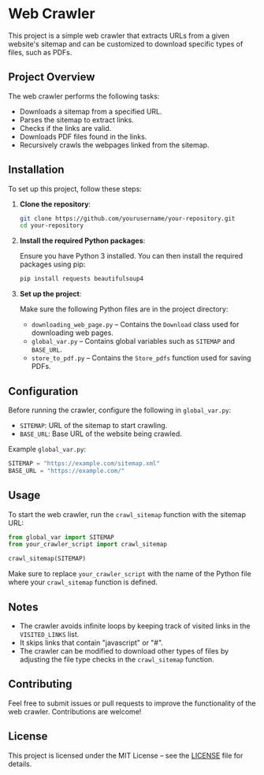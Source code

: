 # Web Crawler

This project is a simple web crawler that extracts URLs from a given website's sitemap and can be customized to download specific types of files, such as PDFs.

## Project Overview

The web crawler performs the following tasks:
- Downloads a sitemap from a specified URL.
- Parses the sitemap to extract links.
- Checks if the links are valid.
- Downloads PDF files found in the links.
- Recursively crawls the webpages linked from the sitemap.

## Installation

To set up this project, follow these steps:

1. **Clone the repository**:

   ```bash
   git clone https://github.com/yourusername/your-repository.git
   cd your-repository
   ```

2. **Install the required Python packages**:

   Ensure you have Python 3 installed. You can then install the required packages using pip:

   ```bash
   pip install requests beautifulsoup4
   ```

3. **Set up the project**:

   Make sure the following Python files are in the project directory:
   - `downloading_web_page.py` – Contains the `Download` class used for downloading web pages.
   - `global_var.py` – Contains global variables such as `SITEMAP` and `BASE_URL`.
   - `store_to_pdf.py` – Contains the `Store_pdfs` function used for saving PDFs.

## Configuration

Before running the crawler, configure the following in `global_var.py`:

- `SITEMAP`: URL of the sitemap to start crawling.
- `BASE_URL`: Base URL of the website being crawled.

Example `global_var.py`:

```python
SITEMAP = "https://example.com/sitemap.xml"
BASE_URL = "https://example.com/"
```

## Usage

To start the web crawler, run the `crawl_sitemap` function with the sitemap URL:

```python
from global_var import SITEMAP
from your_crawler_script import crawl_sitemap

crawl_sitemap(SITEMAP)
```

Make sure to replace `your_crawler_script` with the name of the Python file where your `crawl_sitemap` function is defined.

## Notes

- The crawler avoids infinite loops by keeping track of visited links in the `VISITED_LINKS` list.
- It skips links that contain "javascript" or "#".
- The crawler can be modified to download other types of files by adjusting the file type checks in the `crawl_sitemap` function.

## Contributing

Feel free to submit issues or pull requests to improve the functionality of the web crawler. Contributions are welcome!

## License

This project is licensed under the MIT License – see the [LICENSE](LICENSE) file for details.
